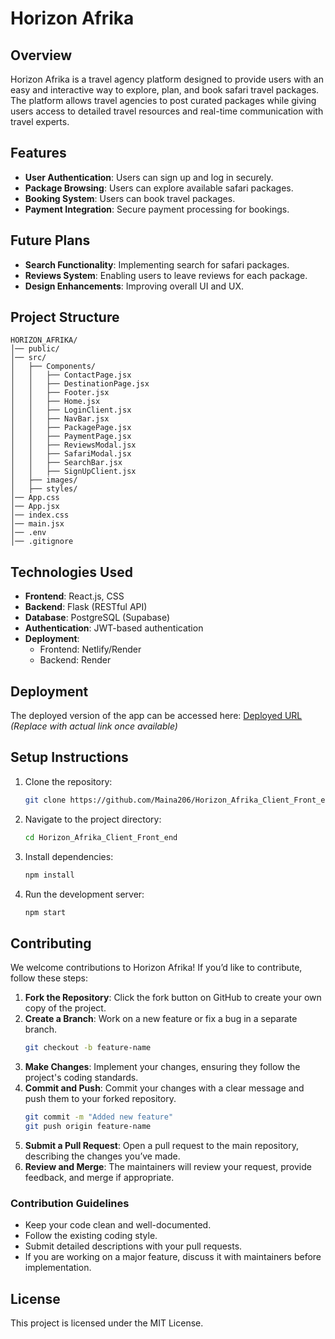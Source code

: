 # Horizon Afrika

## Overview

Horizon Afrika is a travel agency platform designed to provide users with an easy and interactive way to explore, plan, and book safari travel packages. The platform allows travel agencies to post curated packages while giving users access to detailed travel resources and real-time communication with travel experts.

## Features

- **User Authentication**: Users can sign up and log in securely.
- **Package Browsing**: Users can explore available safari packages.
- **Booking System**: Users can book travel packages.
- **Payment Integration**: Secure payment processing for bookings.

## Future Plans

- **Search Functionality**: Implementing search for safari packages.
- **Reviews System**: Enabling users to leave reviews for each package.
- **Design Enhancements**: Improving overall UI and UX.

## Project Structure

```
HORIZON_AFRIKA/
│── public/
│── src/
│   ├── Components/
│   │   ├── ContactPage.jsx
│   │   ├── DestinationPage.jsx
│   │   ├── Footer.jsx
│   │   ├── Home.jsx
│   │   ├── LoginClient.jsx
│   │   ├── NavBar.jsx
│   │   ├── PackagePage.jsx
│   │   ├── PaymentPage.jsx
│   │   ├── ReviewsModal.jsx
│   │   ├── SafariModal.jsx
│   │   ├── SearchBar.jsx
│   │   ├── SignUpClient.jsx
│   ├── images/
│   ├── styles/
│── App.css
│── App.jsx
│── index.css
│── main.jsx
│── .env
│── .gitignore
```

## Technologies Used

- **Frontend**: React.js, CSS
- **Backend**: Flask (RESTful API)
- **Database**: PostgreSQL (Supabase)
- **Authentication**: JWT-based authentication
- **Deployment**:
  - Frontend: Netlify/Render
  - Backend: Render

## Deployment

The deployed version of the app can be accessed here:
[Deployed URL](#) _(Replace with actual link once available)_

## Setup Instructions

1. Clone the repository:
   ```bash
   git clone https://github.com/Maina206/Horizon_Afrika_Client_Front_end
   ```
2. Navigate to the project directory:
   ```bash
   cd Horizon_Afrika_Client_Front_end
   ```
3. Install dependencies:
   ```bash
   npm install
   ```
4. Run the development server:
   ```bash
   npm start
   ```

## Contributing

We welcome contributions to Horizon Afrika! If you’d like to contribute, follow these steps:

1. **Fork the Repository**: Click the fork button on GitHub to create your own copy of the project.
2. **Create a Branch**: Work on a new feature or fix a bug in a separate branch.
   ```bash
   git checkout -b feature-name
   ```
3. **Make Changes**: Implement your changes, ensuring they follow the project's coding standards.
4. **Commit and Push**: Commit your changes with a clear message and push them to your forked repository.
   ```bash
   git commit -m "Added new feature"
   git push origin feature-name
   ```
5. **Submit a Pull Request**: Open a pull request to the main repository, describing the changes you’ve made.
6. **Review and Merge**: The maintainers will review your request, provide feedback, and merge if appropriate.

### Contribution Guidelines

- Keep your code clean and well-documented.
- Follow the existing coding style.
- Submit detailed descriptions with your pull requests.
- If you are working on a major feature, discuss it with maintainers before implementation.

## License

This project is licensed under the MIT License.
